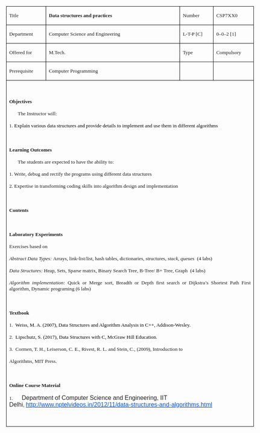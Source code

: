 <table class="MsoNormalTable" border="0" cellspacing="0" cellpadding="0" align="left" width="657" style="width:492.7pt;border-collapse:collapse;mso-yfti-tbllook:1184;
 mso-table-lspace:9.0pt;margin-left:6.75pt;mso-table-rspace:9.0pt;margin-right:
 6.75pt;mso-table-anchor-vertical:paragraph;mso-table-anchor-horizontal:column;
 mso-table-left:left;mso-padding-alt:0cm 0cm 0cm 0cm">
 <tbody><tr style="mso-yfti-irow:0;mso-yfti-firstrow:yes">
  <td width="95" valign="top" style="width:70.9pt;border:solid black 1.0pt;
  padding:0cm 5.4pt 0cm 5.4pt">
  <p class="MsoNormal" style="mso-element:frame;mso-element-frame-hspace:9.0pt;
  mso-element-wrap:around;mso-element-anchor-vertical:paragraph;mso-element-anchor-horizontal:
  column;mso-height-rule:exactly"><span style="font-size:10.0pt;font-family:
  &quot;Verdana&quot;,&quot;sans-serif&quot;">Title</span></p>
  </td>
  <td width="388" valign="top" style="width:290.85pt;border:solid black 1.0pt;
  border-left:none;padding:0cm 5.4pt 0cm 5.4pt">
  <p class="MsoNormal" style="mso-element:frame;mso-element-frame-hspace:9.0pt;
  mso-element-wrap:around;mso-element-anchor-vertical:paragraph;mso-element-anchor-horizontal:
  column;mso-height-rule:exactly"><b><span style="font-size:10.0pt;font-family:
  &quot;Verdana&quot;,&quot;sans-serif&quot;">Data structures and practices</span></b></p>
  </td>
  <td width="79" valign="top" style="width:59.05pt;border:solid black 1.0pt;
  border-left:none;padding:0cm 5.4pt 0cm 5.4pt">
  <p class="MsoNormal" style="mso-element:frame;mso-element-frame-hspace:9.0pt;
  mso-element-wrap:around;mso-element-anchor-vertical:paragraph;mso-element-anchor-horizontal:
  column;mso-height-rule:exactly"><span style="font-size:10.0pt;font-family:
  &quot;Verdana&quot;,&quot;sans-serif&quot;">Number</span></p>
  </td>
  <td width="96" valign="top" style="width:71.9pt;border:solid black 1.0pt;
  border-left:none;padding:0cm 5.4pt 0cm 5.4pt">
  <p class="MsoNormal" style="mso-element:frame;mso-element-frame-hspace:9.0pt;
  mso-element-wrap:around;mso-element-anchor-vertical:paragraph;mso-element-anchor-horizontal:
  column;mso-height-rule:exactly"><span style="font-size:10.0pt;font-family:
  &quot;Verdana&quot;,&quot;sans-serif&quot;">CSP7XX0</span></p>
  </td>
 </tr>
 <tr style="mso-yfti-irow:1">
  <td width="95" valign="top" style="width:70.9pt;border:solid black 1.0pt;
  border-top:none;padding:0cm 5.4pt 0cm 5.4pt">
  <p class="Normal1" style="line-height:normal;mso-element:frame;mso-element-frame-hspace:
  9.0pt;mso-element-wrap:around;mso-element-anchor-vertical:paragraph;
  mso-element-anchor-horizontal:column;mso-height-rule:exactly"><span lang="EN" style="font-size:10.0pt;font-family:&quot;Verdana&quot;,&quot;sans-serif&quot;;mso-ansi-language:
  EN">Department</span></p>
  </td>
  <td width="388" valign="top" style="width:290.85pt;border-top:none;border-left:
  none;border-bottom:solid black 1.0pt;border-right:solid black 1.0pt;
  padding:0cm 5.4pt 0cm 5.4pt">
  <p class="Normal1" style="line-height:normal;mso-element:frame;mso-element-frame-hspace:
  9.0pt;mso-element-wrap:around;mso-element-anchor-vertical:paragraph;
  mso-element-anchor-horizontal:column;mso-height-rule:exactly"><span lang="EN" style="font-size:10.0pt;font-family:&quot;Verdana&quot;,&quot;sans-serif&quot;;mso-ansi-language:
  EN">Computer Science and Engineering</span></p>
  </td>
  <td width="79" valign="top" style="width:59.05pt;border-top:none;border-left:
  none;border-bottom:solid black 1.0pt;border-right:solid black 1.0pt;
  padding:0cm 5.4pt 0cm 5.4pt">
  <p class="Normal1" style="line-height:normal;mso-element:frame;mso-element-frame-hspace:
  9.0pt;mso-element-wrap:around;mso-element-anchor-vertical:paragraph;
  mso-element-anchor-horizontal:column;mso-height-rule:exactly"><span lang="EN" style="font-size:10.0pt;font-family:&quot;Verdana&quot;,&quot;sans-serif&quot;;mso-ansi-language:
  EN">L-T-P [C]</span></p>
  </td>
  <td width="96" valign="top" style="width:71.9pt;border-top:none;border-left:none;
  border-bottom:solid black 1.0pt;border-right:solid black 1.0pt;padding:0cm 5.4pt 0cm 5.4pt">
  <p class="Normal1" style="line-height:normal;mso-element:frame;mso-element-frame-hspace:
  9.0pt;mso-element-wrap:around;mso-element-anchor-vertical:paragraph;
  mso-element-anchor-horizontal:column;mso-height-rule:exactly"><span lang="EN" style="font-size:10.0pt;font-family:&quot;Verdana&quot;,&quot;sans-serif&quot;;mso-ansi-language:
  EN">0–0–2 [1]</span></p>
  </td>
 </tr>
 <tr style="mso-yfti-irow:2">
  <td width="95" valign="top" style="width:70.9pt;border:solid black 1.0pt;
  border-top:none;padding:0cm 5.4pt 0cm 5.4pt">
  <p class="Normal1" style="line-height:normal;mso-element:frame;mso-element-frame-hspace:
  9.0pt;mso-element-wrap:around;mso-element-anchor-vertical:paragraph;
  mso-element-anchor-horizontal:column;mso-height-rule:exactly"><span lang="EN" style="font-size:10.0pt;font-family:&quot;Verdana&quot;,&quot;sans-serif&quot;;mso-ansi-language:
  EN">Offered for</span></p>
  </td>
  <td width="388" valign="top" style="width:290.85pt;border-top:none;border-left:
  none;border-bottom:solid black 1.0pt;border-right:solid black 1.0pt;
  padding:0cm 5.4pt 0cm 5.4pt">
  <p class="Normal1" style="line-height:normal;mso-element:frame;mso-element-frame-hspace:
  9.0pt;mso-element-wrap:around;mso-element-anchor-vertical:paragraph;
  mso-element-anchor-horizontal:column;mso-height-rule:exactly"><span class="SpellE"><span lang="EN" style="font-size:10.0pt;font-family:&quot;Verdana&quot;,&quot;sans-serif&quot;;
  mso-ansi-language:EN">M.Tech</span></span><span lang="EN" style="font-size:
  10.0pt;font-family:&quot;Verdana&quot;,&quot;sans-serif&quot;;mso-ansi-language:EN">.</span></p>
  </td>
  <td width="79" valign="top" style="width:59.05pt;border-top:none;border-left:
  none;border-bottom:solid black 1.0pt;border-right:solid black 1.0pt;
  padding:0cm 5.4pt 0cm 5.4pt">
  <p class="Normal1" style="line-height:normal;mso-element:frame;mso-element-frame-hspace:
  9.0pt;mso-element-wrap:around;mso-element-anchor-vertical:paragraph;
  mso-element-anchor-horizontal:column;mso-height-rule:exactly"><span lang="EN" style="font-size:10.0pt;font-family:&quot;Verdana&quot;,&quot;sans-serif&quot;;mso-ansi-language:
  EN">Type</span></p>
  </td>
  <td width="96" valign="top" style="width:71.9pt;border-top:none;border-left:none;
  border-bottom:solid black 1.0pt;border-right:solid black 1.0pt;padding:0cm 5.4pt 0cm 5.4pt">
  <p class="Normal1" style="line-height:normal;mso-element:frame;mso-element-frame-hspace:
  9.0pt;mso-element-wrap:around;mso-element-anchor-vertical:paragraph;
  mso-element-anchor-horizontal:column;mso-height-rule:exactly"><span lang="EN" style="font-size:10.0pt;font-family:&quot;Verdana&quot;,&quot;sans-serif&quot;;mso-ansi-language:
  EN">Compulsory </span></p>
  </td>
 </tr>
 <tr style="mso-yfti-irow:3;height:14.5pt">
  <td width="95" valign="top" style="width:70.9pt;border:solid black 1.0pt;
  border-top:none;padding:0cm 5.4pt 0cm 5.4pt;height:14.5pt">
  <p class="Normal1" style="line-height:normal;mso-element:frame;mso-element-frame-hspace:
  9.0pt;mso-element-wrap:around;mso-element-anchor-vertical:paragraph;
  mso-element-anchor-horizontal:column;mso-height-rule:exactly"><span lang="EN" style="font-size:10.0pt;font-family:&quot;Verdana&quot;,&quot;sans-serif&quot;;mso-ansi-language:
  EN">Prerequisite</span></p>
  </td>
  <td width="388" valign="top" style="width:290.85pt;border-top:none;border-left:
  none;border-bottom:solid black 1.0pt;border-right:solid black 1.0pt;
  padding:0cm 5.4pt 0cm 5.4pt;height:14.5pt">
  <p class="MsoNormal" style="text-align:justify;mso-element:frame;mso-element-frame-hspace:
  9.0pt;mso-element-wrap:around;mso-element-anchor-vertical:paragraph;
  mso-element-anchor-horizontal:column;mso-height-rule:exactly"><span style="font-size:10.0pt;font-family:&quot;Verdana&quot;,&quot;sans-serif&quot;">Computer
  Programming</span></p>
  </td>
  <td width="79" valign="top" style="width:59.05pt;border-top:none;border-left:
  none;border-bottom:solid black 1.0pt;border-right:solid black 1.0pt;
  padding:0cm 5.4pt 0cm 5.4pt;height:14.5pt">
  <p class="MsoNormal" style="mso-element:frame;mso-element-frame-hspace:9.0pt;
  mso-element-wrap:around;mso-element-anchor-vertical:paragraph;mso-element-anchor-horizontal:
  column;mso-height-rule:exactly"><span style="font-size:10.0pt;font-family:
  &quot;Verdana&quot;,&quot;sans-serif&quot;">&nbsp;</span></p>
  </td>
  <td width="96" valign="top" style="width:71.9pt;border-top:none;border-left:none;
  border-bottom:solid black 1.0pt;border-right:solid black 1.0pt;padding:0cm 5.4pt 0cm 5.4pt;
  height:14.5pt">
  <p class="MsoNormal" style="mso-element:frame;mso-element-frame-hspace:9.0pt;
  mso-element-wrap:around;mso-element-anchor-vertical:paragraph;mso-element-anchor-horizontal:
  column;mso-height-rule:exactly"><span style="font-size:10.0pt;font-family:
  &quot;Verdana&quot;,&quot;sans-serif&quot;">&nbsp;</span></p>
  </td>
 </tr>
 <tr style="mso-yfti-irow:4;mso-yfti-lastrow:yes">
  <td width="657" colspan="4" valign="top" style="width:492.7pt;border:solid black 1.0pt;
  border-top:none;padding:0cm 5.4pt 0cm 5.4pt">
  <p class="MsoNormal" style="mso-element:frame;mso-element-frame-hspace:9.0pt;
  mso-element-wrap:around;mso-element-anchor-vertical:paragraph;mso-element-anchor-horizontal:
  column;mso-height-rule:exactly"><span style="font-size:10.0pt;font-family:
  &quot;Verdana&quot;,&quot;sans-serif&quot;">&nbsp;</span></p>
  <p class="MsoNormal" style="text-align:justify;mso-element:frame;mso-element-frame-hspace:
  9.0pt;mso-element-wrap:around;mso-element-anchor-vertical:paragraph;
  mso-element-anchor-horizontal:column;mso-height-rule:exactly"><b><span style="font-size:10.0pt;font-family:&quot;Verdana&quot;,&quot;sans-serif&quot;">Objectives </span></b></p>
  <p class="MsoNormal" style="text-align:justify;text-indent:17.1pt;mso-element:
  frame;mso-element-frame-hspace:9.0pt;mso-element-wrap:around;mso-element-anchor-vertical:
  paragraph;mso-element-anchor-horizontal:column;mso-height-rule:exactly"><span style="font-size:10.0pt;font-family:&quot;Verdana&quot;,&quot;sans-serif&quot;">The Instructor
  will:</span></p>
  <p class="MsoNormal" style="margin-left:17.1pt;text-align:justify;text-indent:
  -17.1pt;mso-element:frame;mso-element-frame-hspace:9.0pt;mso-element-wrap:
  around;mso-element-anchor-vertical:paragraph;mso-element-anchor-horizontal:
  column;mso-height-rule:exactly"><span style="font-size:10.0pt;font-family:
  &quot;Verdana&quot;,&quot;sans-serif&quot;">1. <span style="color:black">Explain various data
  structures and provide details to implement and use them in different algorithms</span></span></p>
  <p class="MsoNormal" style="margin-left:17.1pt;text-align:justify;text-indent:
  -17.1pt;mso-element:frame;mso-element-frame-hspace:9.0pt;mso-element-wrap:
  around;mso-element-anchor-vertical:paragraph;mso-element-anchor-horizontal:
  column;mso-height-rule:exactly"><span style="font-size:10.0pt;font-family:
  &quot;Verdana&quot;,&quot;sans-serif&quot;">&nbsp;</span></p>
  <p class="MsoNormal" style="text-align:justify;mso-element:frame;mso-element-frame-hspace:
  9.0pt;mso-element-wrap:around;mso-element-anchor-vertical:paragraph;
  mso-element-anchor-horizontal:column;mso-height-rule:exactly"><b><span style="font-size:10.0pt;font-family:&quot;Verdana&quot;,&quot;sans-serif&quot;">Learning Outcomes
  </span></b></p>
  <p class="MsoNormal" style="text-align:justify;text-indent:17.1pt;mso-element:
  frame;mso-element-frame-hspace:9.0pt;mso-element-wrap:around;mso-element-anchor-vertical:
  paragraph;mso-element-anchor-horizontal:column;mso-height-rule:exactly"><span style="font-size:10.0pt;font-family:&quot;Verdana&quot;,&quot;sans-serif&quot;">The students are
  expected to have the ability to:</span></p>
  <p class="MsoNormal" style="margin-left:17.1pt;text-align:justify;text-indent:
  -17.1pt;mso-element:frame;mso-element-frame-hspace:9.0pt;mso-element-wrap:
  around;mso-element-anchor-vertical:paragraph;mso-element-anchor-horizontal:
  column;mso-height-rule:exactly"><span style="font-size:10.0pt;font-family:
  &quot;Verdana&quot;,&quot;sans-serif&quot;">1. Write, debug and rectify the programs using
  different data structures </span></p>
  <p class="MsoNormal" style="margin-left:17.1pt;text-align:justify;text-indent:
  -17.1pt;mso-element:frame;mso-element-frame-hspace:9.0pt;mso-element-wrap:
  around;mso-element-anchor-vertical:paragraph;mso-element-anchor-horizontal:
  column;mso-height-rule:exactly"><span style="font-size:10.0pt;font-family:
  &quot;Verdana&quot;,&quot;sans-serif&quot;">2. Expertise in transforming coding skills into
  algorithm design and implementation</span></p>
  <p class="MsoNormal" style="margin-left:17.1pt;text-align:justify;text-indent:
  -17.1pt;mso-element:frame;mso-element-frame-hspace:9.0pt;mso-element-wrap:
  around;mso-element-anchor-vertical:paragraph;mso-element-anchor-horizontal:
  column;mso-height-rule:exactly"><span style="font-size:10.0pt;font-family:
  &quot;Verdana&quot;,&quot;sans-serif&quot;">&nbsp;</span></p>
  <p class="MsoNormal" style="text-align:justify;mso-element:frame;mso-element-frame-hspace:
  9.0pt;mso-element-wrap:around;mso-element-anchor-vertical:paragraph;
  mso-element-anchor-horizontal:column;mso-height-rule:exactly"><b><span style="font-size:10.0pt;font-family:&quot;Verdana&quot;,&quot;sans-serif&quot;">Contents </span></b></p>
  <p class="MsoNormal" style="text-align:justify;mso-element:frame;mso-element-frame-hspace:
  9.0pt;mso-element-wrap:around;mso-element-anchor-vertical:paragraph;
  mso-element-anchor-horizontal:column;mso-height-rule:exactly"><span style="font-size:10.0pt;font-family:&quot;Verdana&quot;,&quot;sans-serif&quot;">&nbsp;</span></p>
  <p class="MsoNormal" style="text-align:justify;mso-element:frame;mso-element-frame-hspace:
  9.0pt;mso-element-wrap:around;mso-element-anchor-vertical:paragraph;
  mso-element-anchor-horizontal:column;mso-height-rule:exactly"><b><span style="font-size:10.0pt;font-family:&quot;Verdana&quot;,&quot;sans-serif&quot;">Laboratory
  Experiments </span></b></p>
  <p class="MsoNormal" style="text-align:justify;mso-element:frame;mso-element-frame-hspace:
  9.0pt;mso-element-wrap:around;mso-element-anchor-vertical:paragraph;
  mso-element-anchor-horizontal:column;mso-height-rule:exactly"><span style="font-size:10.0pt;font-family:&quot;Verdana&quot;,&quot;sans-serif&quot;">Exercises based
  on</span></p>
  <p class="MsoNormal" style="text-align:justify;mso-element:frame;mso-element-frame-hspace:
  9.0pt;mso-element-wrap:around;mso-element-anchor-vertical:paragraph;
  mso-element-anchor-horizontal:column;mso-height-rule:exactly"><i><span style="font-size:10.0pt;font-family:&quot;Verdana&quot;,&quot;sans-serif&quot;">Abstract Data
  Types: </span></i><span style="font-size:10.0pt;font-family:&quot;Verdana&quot;,&quot;sans-serif&quot;">Arrays,
  link-list/list, hash tables, dictionaries, structures,<i> stack, queues</i>&nbsp;
  (4 labs)</span></p>
  <p class="MsoNormal" style="text-align:justify;mso-element:frame;mso-element-frame-hspace:
  9.0pt;mso-element-wrap:around;mso-element-anchor-vertical:paragraph;
  mso-element-anchor-horizontal:column;mso-height-rule:exactly"><i><span style="font-size:10.0pt;font-family:&quot;Verdana&quot;,&quot;sans-serif&quot;">Data Structures: </span></i><span style="font-size:10.0pt;font-family:&quot;Verdana&quot;,&quot;sans-serif&quot;">Heap, Sets,
  Sparse matrix, Binary Search Tree, B-Tree/ B+ Tree, Graph&nbsp; (4 labs)</span></p>
  <p class="MsoNormal" style="text-align:justify;mso-element:frame;mso-element-frame-hspace:
  9.0pt;mso-element-wrap:around;mso-element-anchor-vertical:paragraph;
  mso-element-anchor-horizontal:column;mso-height-rule:exactly"><i><span style="font-size:10.0pt;font-family:&quot;Verdana&quot;,&quot;sans-serif&quot;">Algorithm
  implementation: </span></i><span style="font-size:10.0pt;font-family:&quot;Verdana&quot;,&quot;sans-serif&quot;">Quick
  or Merge sort, Breadth or Depth first search or Dijkstra’s Shortest Path
  First algorithm, Dynamic programing (6 labs)</span></p>
  <p class="MsoNormal" style="text-align:justify;mso-element:frame;mso-element-frame-hspace:
  9.0pt;mso-element-wrap:around;mso-element-anchor-vertical:paragraph;
  mso-element-anchor-horizontal:column;mso-height-rule:exactly"><b><span style="font-size:10.0pt;font-family:&quot;Verdana&quot;,&quot;sans-serif&quot;">&nbsp;</span></b></p>
  <p class="MsoNormal" style="text-align:justify;mso-element:frame;mso-element-frame-hspace:
  9.0pt;mso-element-wrap:around;mso-element-anchor-vertical:paragraph;
  mso-element-anchor-horizontal:column;mso-height-rule:exactly"><b><span style="font-size:10.0pt;font-family:&quot;Verdana&quot;,&quot;sans-serif&quot;">Textbook</span></b></p>
  <p class="MsoNormal" style="margin-left:17.1pt;text-align:justify;text-indent:
  -17.1pt;mso-element:frame;mso-element-frame-hspace:9.0pt;mso-element-wrap:
  around;mso-element-anchor-vertical:paragraph;mso-element-anchor-horizontal:
  column;mso-height-rule:exactly"><span style="font-size:10.0pt;font-family:
  &quot;Verdana&quot;,&quot;sans-serif&quot;">1.&nbsp; <span style="color:black">Weiss, M. A.
  (2007), Data Structures and Algorithm Analysis in C++, Addison-Wesley.</span></span></p>
  <p class="MsoNormal" style="margin-left:17.1pt;text-align:justify;text-indent:
  -17.1pt;mso-element:frame;mso-element-frame-hspace:9.0pt;mso-element-wrap:
  around;mso-element-anchor-vertical:paragraph;mso-element-anchor-horizontal:
  column;mso-height-rule:exactly"><span style="font-size:10.0pt;font-family:
  &quot;Verdana&quot;,&quot;sans-serif&quot;">2.&nbsp; <span class="SpellE"><span style="color:black">Lipschutz</span></span><span style="color:black">, S. (2017), Data Structures with C, McGraw Hill
  Education.</span></span></p>
  <p class="MsoNormal" style="margin-left:17.1pt;text-align:justify;text-indent:
  -17.1pt;mso-element:frame;mso-element-frame-hspace:9.0pt;mso-element-wrap:
  around;mso-element-anchor-vertical:paragraph;mso-element-anchor-horizontal:
  column;mso-height-rule:exactly"><span style="font-size:10.0pt;font-family:
  &quot;Verdana&quot;,&quot;sans-serif&quot;">3.&nbsp; <span class="SpellE">Cormen</span>, T. H., <span class="SpellE">Leiserson</span>, C. E., <span class="SpellE">Rivest</span>, R. L.
  and Stein, C., (2009), Introduction to</span></p>
  <p class="MsoNormal" style="margin-left:17.1pt;text-align:justify;text-indent:
  -17.1pt;mso-element:frame;mso-element-frame-hspace:9.0pt;mso-element-wrap:
  around;mso-element-anchor-vertical:paragraph;mso-element-anchor-horizontal:
  column;mso-height-rule:exactly"><span style="font-size:10.0pt;font-family:
  &quot;Verdana&quot;,&quot;sans-serif&quot;">Algorithms, MIT Press.</span></p>
  <p class="MsoNormal" style="text-align:justify;mso-element:frame;mso-element-frame-hspace:
  9.0pt;mso-element-wrap:around;mso-element-anchor-vertical:paragraph;
  mso-element-anchor-horizontal:column;mso-height-rule:exactly"><span style="font-size:10.0pt;font-family:&quot;Verdana&quot;,&quot;sans-serif&quot;">&nbsp;&nbsp;&nbsp;
  </span></p>
  <p class="MsoNormal" style="text-align:justify;mso-element:frame;mso-element-frame-hspace:
  9.0pt;mso-element-wrap:around;mso-element-anchor-vertical:paragraph;
  mso-element-anchor-horizontal:column;mso-height-rule:exactly"><b><span style="font-size:10.0pt;font-family:&quot;Verdana&quot;,&quot;sans-serif&quot;">Online Course
  Material </span></b></p>
  <p class="MsoNormal" style="mso-element:frame;mso-element-frame-hspace:9.0pt;
  mso-element-wrap:around;mso-element-anchor-vertical:paragraph;mso-element-anchor-horizontal:
  column;mso-height-rule:exactly"><span style="font-size:10.0pt;font-family:
  &quot;Verdana&quot;,&quot;sans-serif&quot;">1.&nbsp;&nbsp;&nbsp;&nbsp;&nbsp;&nbsp; </span><span lang="EN-IN" style="font-family:&quot;Arial&quot;,&quot;sans-serif&quot;;color:#222222;background:
  white;mso-ansi-language:EN-IN">Department of Computer Science and Engineering,
  IIT Delhi</span><span lang="EN-IN" style="font-size:10.5pt;font-family:&quot;Arial&quot;,&quot;sans-serif&quot;;
  color:#222222;background:white;mso-ansi-language:EN-IN">,&nbsp;</span><a href="http://www.nptelvideos.in/2012/11/data-structures-and-algorithms.html" target="_blank"><span lang="EN-IN" style="font-family:&quot;Arial&quot;,&quot;sans-serif&quot;;
  color:#1155CC;background:white;mso-ansi-language:EN-IN">http://www.nptelvideos.in/2012/11/data-structures-and-algorithms.html</span></a></p>
  <p class="MsoNormal" style="margin-left:17.1pt;text-align:justify;text-indent:
  -17.1pt;mso-element:frame;mso-element-frame-hspace:9.0pt;mso-element-wrap:
  around;mso-element-anchor-vertical:paragraph;mso-element-anchor-horizontal:
  column;mso-height-rule:exactly"><span style="font-size:10.0pt;font-family:
  &quot;Verdana&quot;,&quot;sans-serif&quot;">&nbsp;</span></p>
  </td>
 </tr>
</tbody></table>
